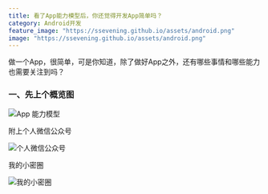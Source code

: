```yaml
---
title: 看了App能力模型后，你还觉得开发App简单吗？
category: Android开发
feature_image: "https://ssevening.github.io/assets/android.png"
image: "https://ssevening.github.io/assets/android.png"
---
```


做一个App，很简单，可是你知道，除了做好App之外，还有哪些事情和哪些能力也需要关注到吗？

<!-- more -->

### 一、先上个概览图
![App 能力模型](https://ssevening.github.io/assets/app_ablity_model/app_ability_model.png)



附上个人微信公众号

![个人微信公众号](https://ssevening.github.io/assets/weichat_qrcode.jpg)

我的小密圈

![我的小密圈](https://ssevening.github.io/assets/mi_qrcode.png)

